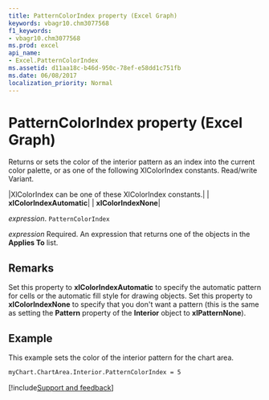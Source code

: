 ```yaml
---
title: PatternColorIndex property (Excel Graph)
keywords: vbagr10.chm3077568
f1_keywords:
- vbagr10.chm3077568
ms.prod: excel
api_name:
- Excel.PatternColorIndex
ms.assetid: d11aa18c-b46d-950c-78ef-e58dd1c751fb
ms.date: 06/08/2017
localization_priority: Normal
---
```



# PatternColorIndex property (Excel Graph)

Returns or sets the color of the interior pattern as an index into the current color palette, or as one of the following XlColorIndex constants. Read/write Variant.



|XlColorIndex can be one of these XlColorIndex constants.|
| **xlColorIndexAutomatic**|
| **xlColorIndexNone**|

_expression_. `PatternColorIndex`

 _expression_ Required. An expression that returns one of the objects in the **Applies To** list.

## Remarks

Set this property to  **xlColorIndexAutomatic** to specify the automatic pattern for cells or the automatic fill style for drawing objects. Set this property to **xlColorIndexNone** to specify that you don't want a pattern (this is the same as setting the **Pattern** property of the **Interior** object to **xlPatternNone**).


## Example

This example sets the color of the interior pattern for the chart area.


```vb
myChart.ChartArea.Interior.PatternColorIndex = 5
```

[!include[Support and feedback](~/includes/feedback-boilerplate.md)]